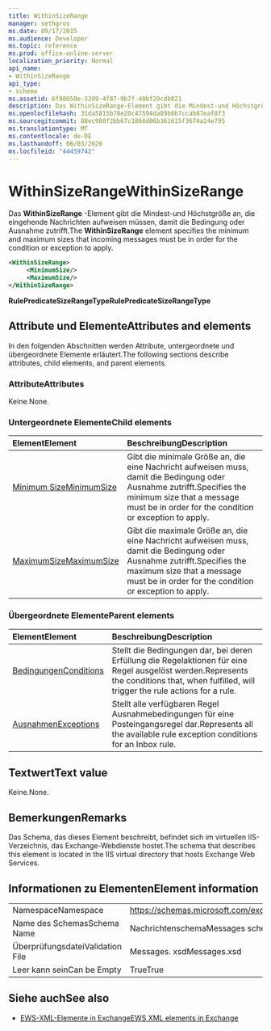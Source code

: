 ```yaml
---
title: WithinSizeRange
manager: sethgros
ms.date: 09/17/2015
ms.audience: Developer
ms.topic: reference
ms.prod: office-online-server
localization_priority: Normal
api_name:
- WithinSizeRange
api_type:
- schema
ms.assetid: 6f98650e-3399-4f87-9b7f-40bf20cdb821
description: Das WithinSizeRange-Element gibt die Mindest-und Höchstgröße an, die eingehende Nachrichten aufweisen müssen, damit die Bedingung oder Ausnahme zutrifft.
ms.openlocfilehash: 31da5815b70e20c47594da89b0b7ccab87eaf8f3
ms.sourcegitcommit: 88ec988f2bb67c1866d06b361615f3674a24e795
ms.translationtype: MT
ms.contentlocale: de-DE
ms.lasthandoff: 06/03/2020
ms.locfileid: "44459742"
---
```

# <a name="withinsizerange"></a><span data-ttu-id="1dc24-103">WithinSizeRange</span><span class="sxs-lookup"><span data-stu-id="1dc24-103">WithinSizeRange</span></span>

<span data-ttu-id="1dc24-104">Das **WithinSizeRange** -Element gibt die Mindest-und Höchstgröße an, die eingehende Nachrichten aufweisen müssen, damit die Bedingung oder Ausnahme zutrifft.</span><span class="sxs-lookup"><span data-stu-id="1dc24-104">The **WithinSizeRange** element specifies the minimum and maximum sizes that incoming messages must be in order for the condition or exception to apply.</span></span> 
  
```XML
<WithinSizeRange>
     <MinimumSize/>
     <MaximumSize/>
</WithinSizeRange>
```

 <span data-ttu-id="1dc24-105">**RulePredicateSizeRangeType**</span><span class="sxs-lookup"><span data-stu-id="1dc24-105">**RulePredicateSizeRangeType**</span></span>
## <a name="attributes-and-elements"></a><span data-ttu-id="1dc24-106">Attribute und Elemente</span><span class="sxs-lookup"><span data-stu-id="1dc24-106">Attributes and elements</span></span>

<span data-ttu-id="1dc24-107">In den folgenden Abschnitten werden Attribute, untergeordnete und übergeordnete Elemente erläutert.</span><span class="sxs-lookup"><span data-stu-id="1dc24-107">The following sections describe attributes, child elements, and parent elements.</span></span>
  
### <a name="attributes"></a><span data-ttu-id="1dc24-108">Attribute</span><span class="sxs-lookup"><span data-stu-id="1dc24-108">Attributes</span></span>

<span data-ttu-id="1dc24-109">Keine.</span><span class="sxs-lookup"><span data-stu-id="1dc24-109">None.</span></span>
  
### <a name="child-elements"></a><span data-ttu-id="1dc24-110">Untergeordnete Elemente</span><span class="sxs-lookup"><span data-stu-id="1dc24-110">Child elements</span></span>

|<span data-ttu-id="1dc24-111">**Element**</span><span class="sxs-lookup"><span data-stu-id="1dc24-111">**Element**</span></span>|<span data-ttu-id="1dc24-112">**Beschreibung**</span><span class="sxs-lookup"><span data-stu-id="1dc24-112">**Description**</span></span>|
|:-----|:-----|
|[<span data-ttu-id="1dc24-113">Minimum Size</span><span class="sxs-lookup"><span data-stu-id="1dc24-113">MinimumSize</span></span>](minimumsize.md) <br/> |<span data-ttu-id="1dc24-114">Gibt die minimale Größe an, die eine Nachricht aufweisen muss, damit die Bedingung oder Ausnahme zutrifft.</span><span class="sxs-lookup"><span data-stu-id="1dc24-114">Specifies the minimum size that a message must be in order for the condition or exception to apply.</span></span>  <br/> |
|[<span data-ttu-id="1dc24-115">MaximumSize</span><span class="sxs-lookup"><span data-stu-id="1dc24-115">MaximumSize</span></span>](maximumsize.md) <br/> |<span data-ttu-id="1dc24-116">Gibt die maximale Größe an, die eine Nachricht aufweisen muss, damit die Bedingung oder Ausnahme zutrifft.</span><span class="sxs-lookup"><span data-stu-id="1dc24-116">Specifies the maximum size that a message must be in order for the condition or exception to apply.</span></span>  <br/> |
   
### <a name="parent-elements"></a><span data-ttu-id="1dc24-117">Übergeordnete Elemente</span><span class="sxs-lookup"><span data-stu-id="1dc24-117">Parent elements</span></span>

|<span data-ttu-id="1dc24-118">**Element**</span><span class="sxs-lookup"><span data-stu-id="1dc24-118">**Element**</span></span>|<span data-ttu-id="1dc24-119">**Beschreibung**</span><span class="sxs-lookup"><span data-stu-id="1dc24-119">**Description**</span></span>|
|:-----|:-----|
|[<span data-ttu-id="1dc24-120">Bedingungen</span><span class="sxs-lookup"><span data-stu-id="1dc24-120">Conditions</span></span>](conditions.md) <br/> |<span data-ttu-id="1dc24-121">Stellt die Bedingungen dar, bei deren Erfüllung die Regelaktionen für eine Regel ausgelöst werden.</span><span class="sxs-lookup"><span data-stu-id="1dc24-121">Represents the conditions that, when fulfilled, will trigger the rule actions for a rule.</span></span>  <br/> |
|[<span data-ttu-id="1dc24-122">Ausnahmen</span><span class="sxs-lookup"><span data-stu-id="1dc24-122">Exceptions</span></span>](exceptions.md) <br/> |<span data-ttu-id="1dc24-123">Stellt alle verfügbaren Regel Ausnahmebedingungen für eine Posteingangsregel dar.</span><span class="sxs-lookup"><span data-stu-id="1dc24-123">Represents all the available rule exception conditions for an Inbox rule.</span></span>  <br/> |
   
## <a name="text-value"></a><span data-ttu-id="1dc24-124">Textwert</span><span class="sxs-lookup"><span data-stu-id="1dc24-124">Text value</span></span>

<span data-ttu-id="1dc24-125">Keine.</span><span class="sxs-lookup"><span data-stu-id="1dc24-125">None.</span></span>
  
## <a name="remarks"></a><span data-ttu-id="1dc24-126">Bemerkungen</span><span class="sxs-lookup"><span data-stu-id="1dc24-126">Remarks</span></span>

<span data-ttu-id="1dc24-127">Das Schema, das dieses Element beschreibt, befindet sich im virtuellen IIS-Verzeichnis, das Exchange-Webdienste hostet.</span><span class="sxs-lookup"><span data-stu-id="1dc24-127">The schema that describes this element is located in the IIS virtual directory that hosts Exchange Web Services.</span></span>
  
## <a name="element-information"></a><span data-ttu-id="1dc24-128">Informationen zu Elementen</span><span class="sxs-lookup"><span data-stu-id="1dc24-128">Element information</span></span>

|||
|:-----|:-----|
|<span data-ttu-id="1dc24-129">Namespace</span><span class="sxs-lookup"><span data-stu-id="1dc24-129">Namespace</span></span>  <br/> |https://schemas.microsoft.com/exchange/services/2006/messages  <br/> |
|<span data-ttu-id="1dc24-130">Name des Schemas</span><span class="sxs-lookup"><span data-stu-id="1dc24-130">Schema Name</span></span>  <br/> |<span data-ttu-id="1dc24-131">Nachrichtenschema</span><span class="sxs-lookup"><span data-stu-id="1dc24-131">Messages schema</span></span>  <br/> |
|<span data-ttu-id="1dc24-132">Überprüfungsdatei</span><span class="sxs-lookup"><span data-stu-id="1dc24-132">Validation File</span></span>  <br/> |<span data-ttu-id="1dc24-133">Messages. xsd</span><span class="sxs-lookup"><span data-stu-id="1dc24-133">Messages.xsd</span></span>  <br/> |
|<span data-ttu-id="1dc24-134">Leer kann sein</span><span class="sxs-lookup"><span data-stu-id="1dc24-134">Can be Empty</span></span>  <br/> |<span data-ttu-id="1dc24-135">True</span><span class="sxs-lookup"><span data-stu-id="1dc24-135">True</span></span>  <br/> |
   
## <a name="see-also"></a><span data-ttu-id="1dc24-136">Siehe auch</span><span class="sxs-lookup"><span data-stu-id="1dc24-136">See also</span></span>



- [<span data-ttu-id="1dc24-137">EWS-XML-Elemente in Exchange</span><span class="sxs-lookup"><span data-stu-id="1dc24-137">EWS XML elements in Exchange</span></span>](ews-xml-elements-in-exchange.md)

